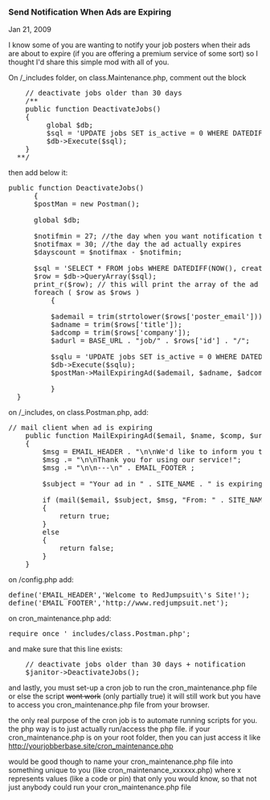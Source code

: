### Send Notification When Ads are Expiring

Jan 21, 2009

I know some of you are wanting to notify your job posters when their ads are about to expire (if you are offering a premium service of some sort) so I thought I'd share this simple mod with all of you.

On /_includes folder, on class.Maintenance.php, comment out the block

<pre lang="php">
    // deactivate jobs older than 30 days
    /**
    public function DeactivateJobs()
    {
         global $db;
         $sql = 'UPDATE jobs SET is_active = 0 WHERE DATEDIFF(NOW(), created_on) &gt; 30 AND is_active = 1';
         $db-&gt;Execute($sql);
    }
  **/
</pre>

then add below it:

<pre lang="php">
public function DeactivateJobs()
      {
      $postMan = new Postman();

      global $db;

      $notifmin = 27; //the day when you want notification to be sent prior to the ad expiring
      $notifmax = 30; //the day the ad actually expires
      $dayscount = $notifmax - $notifmin;

      $sql = 'SELECT * FROM jobs WHERE DATEDIFF(NOW(), created_on) &gt;= '. $notifmin .' AND is_active = 1';
      $row = $db-&gt;QueryArray($sql);
      print_r($row); // this will print the array of the ad that was deactivated
      foreach ( $row as $rows )
          {

          $ademail = trim(strtolower($rows['poster_email']));
          $adname = trim($rows['title']);
          $adcomp = trim($rows['company']);
          $adurl = BASE_URL . "job/" . $rows['id'] . "/";

          $sqlu = 'UPDATE jobs SET is_active = 0 WHERE DATEDIFF(NOW(), created_on) &gt; '. $notifmax .' AND is_active = 1 AND id = ' . $rows['id'] ;
          $db-&gt;Execute($sqlu);
          $postMan-&gt;MailExpiringAd($ademail, $adname, $adcomp, $adurl, $dayscount);

          }
  }
</pre>

on /_includes, on class.Postman.php, add:

<pre lang="php">
// mail client when ad is expiring
    public function MailExpiringAd($email, $name, $comp, $url, $days)
    {
        $msg = EMAIL_HEADER . "\n\nWe'd like to inform you that your ad &lt;". $name ."&gt;: \n\n". $url ."\n\nunder the Company &lt;". $comp ."&gt; is expiring in ". $days ." days.";
        $msg .= "\n\nThank you for using our service!";
        $msg .= "\n\n---\n" . EMAIL_FOOTER ;

        $subject = "Your ad in " . SITE_NAME . " is expiring in ". $days ." days.";

        if (mail($email, $subject, $msg, "From: " . SITE_NAME . " &lt;" . NOTIFY_EMAIL ."&gt;"))
        {
            return true;
        }
        else
        {
            return false;
        }
    }
</pre>

on /config.php add:

<pre lang="php">
define('EMAIL_HEADER','Welcome to RedJumpsuit\'s Site!');
define('EMAIL_FOOTER','http://www.redjumpsuit.net');
</pre>

on cron_maintenance.php add:

<pre lang="php">
require_once '_includes/class.Postman.php';
</pre>

and make sure that this line exists:

<pre lang="php">
    // deactivate jobs older than 30 days + notification
    $janitor-&gt;DeactivateJobs();
</pre>

and lastly, you must set-up a cron job to run the cron_maintenance.php file or else the script <del datetime="2009-02-27T12:54:45+00:00">wont work</del> (only partially true) it will still work but you have to access you cron_maintenance.php file from your browser.

the only real purpose of the cron job is to automate running scripts for you. the php way is to just actually run/access the php file. if your cron_maintenance.php is on your root folder, then you can just access it like http://yourjobberbase.site/cron_maintenance.php

would be good though to name your cron_maintenance.php file into something unique to you (like cron_maintenance_xxxxxx.php) where x represents values (like a code or pin) that only you would know, so that not just anybody could run your cron_maintenance.php file